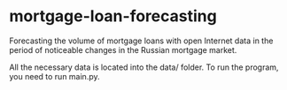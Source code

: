 # mortgage-loan-forecasting
Forecasting the volume of mortgage loans with open Internet data in the period of noticeable changes in the Russian mortgage market.

All the necessary data is located into the data/ folder. To run the program, you need to run main.py.
